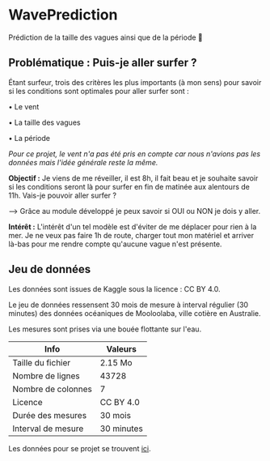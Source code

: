# WavePrediction
Prédiction de la taille des vagues ainsi que de la période 🌊

## Problématique : Puis-je aller surfer ? 
Étant surfeur, trois des critères les plus importants (à mon sens) pour savoir si les conditions sont optimales pour aller surfer sont : 

• Le vent 

• La taille des vagues

• La période

*Pour ce projet, le vent n'a pas été pris en compte car nous n'avions pas les données mais l'idée générale reste la même.*

**Objectif :** Je viens de me réveiller, il est 8h, il fait beau et je souhaite savoir si les conditions seront là pour surfer en fin de matinée aux alentours de 11h.
Vais-je pouvoir aller surfer ? 

--> Grâce au module développé je peux savoir si OUI ou NON je dois y aller. 

**Intérêt :** L'intérêt d'un tel modèle est d'éviter de me déplacer pour rien à la mer. Je ne veux pas faire 1h de route, charger tout mon matériel et arriver là-bas pour me rendre compte qu'aucune vague n'est présente.

## Jeu de données
Les données sont issues de Kaggle sous la licence : CC BY 4.0. 

Le jeu de données ressensent 30 mois de mesure à interval régulier (30 minutes) des données océaniques de Mooloolaba, ville cotière en Australie. 

Les mesures sont prises via une bouée flottante sur l'eau. 

|      **Info**              |    **Valeurs**        |
|--------------------|------------|
| Taille du fichier  | 2.15 Mo    |
| Nombre de lignes   | 43728      |
| Nombre de colonnes | 7          |
| Licence            | CC BY 4.0  |
| Durée des mesures  | 30 mois    |
| Interval de mesure | 30 minutes |

Les données pour se projet se trouvent [ici](https://www.kaggle.com/jolasa/waves-measuring-buoys-data-mooloolaba).

